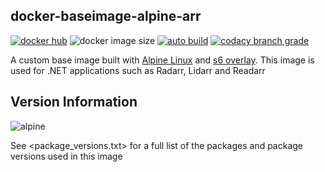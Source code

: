 ## docker-baseimage-alpine-arr

[![docker hub](https://img.shields.io/badge/docker_hub-link-blue?style=for-the-badge&logo=docker)](https://hub.docker.com/r/vcxpz/baseimage-alpine-arr) ![docker image size](https://img.shields.io/docker/image-size/vcxpz/baseimage-alpine-arr?style=for-the-badge&logo=docker) [![auto build](https://img.shields.io/badge/docker_builds-automated-blue?style=for-the-badge&logo=docker?color=d1aa67)](https://github.com/hydazz/docker-baseimage-alpine-arr/actions?query=workflow%3A"Auto+Builder+CI") [![codacy branch grade](https://img.shields.io/codacy/grade/cd644b7b0c2c496ea0e423028e7b957a/main?style=for-the-badge&logo=codacy)](https://app.codacy.com/gh/hydazz/docker-baseimage-alpine-arr)

A custom base image built with [Alpine Linux][appurl] and [s6 overlay][s6overlay]. This image is used for .NET applications such as Radarr, Lidarr and Readarr

## Version Information

![alpine](https://img.shields.io/badge/alpine-edge-0D597F?style=for-the-badge&logo=alpine-linux)

See <package_versions.txt> for a full list of the packages and package versions used in this image

[appurl]: https://alpinelinux.org
[s6overlay]: https://github.com/just-containers/s6-overlay
